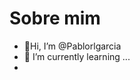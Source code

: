 # Sobre mim



- 👋Hi, I’m @Pablorlgarcia
- 🌱 I’m currently learning ...
-

<!---
Pablorlgarcia/Pablorlgarcia is a ✨ special ✨ repository because its `README.md` (this file) appears on your GitHub profile.
You can click the Preview link to take a look at your changes.
--->
